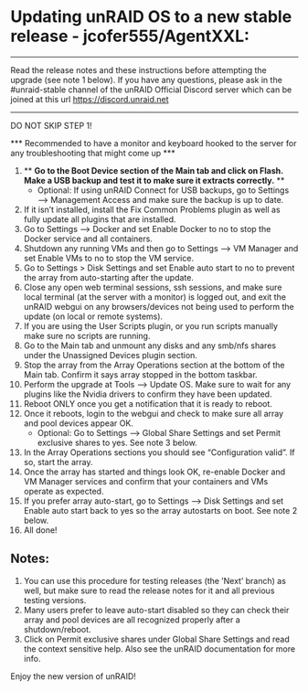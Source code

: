 # Updating unRAID OS to a new stable release - jcofer555/AgentXXL: 

****
Read the release notes and these instructions before attempting the upgrade (see note 1 below). If you have any questions, please ask in the 
#unraid-stable channel of the unRAID Official Discord server which can be joined at this url https://discord.unraid.net
****

DO NOT SKIP STEP 1!

*** Recommended to have a monitor and keyboard hooked to the server for any troubleshooting that might come up ***

1. ** **Go to the Boot Device section of the Main tab and click on Flash. Make a USB backup and test it to make sure it extracts correctly.** **
    - Optional: If using unRAID Connect for USB backups, go to Settings —> Management Access and make sure the backup is up to date.
3. If it isn’t installed, install the Fix Common Problems plugin as well as fully update all plugins that are installed.
4. Go to Settings —> Docker and set Enable Docker to no to stop the Docker service and all containers.
5. Shutdown any running VMs and then go to Settings —> VM Manager and set Enable VMs to no to stop the VM service.
6. Go to Settings > Disk Settings and set Enable auto start to no to prevent the array from auto-starting after the update.
7. Close any open web terminal sessions, ssh sessions, and make sure local terminal (at the server with a monitor) is logged out, and exit the unRAID 
webgui on any browsers/devices not being used to perform the update (on local or remote systems).
8. If you are using the User Scripts plugin, or you run scripts manually make sure no scripts are running.
9. Go to the Main tab and unmount any disks and any smb/nfs shares under the Unassigned Devices plugin section.
10. Stop the array from the Array Operations section at the bottom of the Main tab. Confirm it says array stopped in the bottom taskbar.
11. Perform the upgrade at Tools —> Update OS. Make sure to wait for any plugins like the Nvidia drivers to confirm they have been updated.
12. Reboot ONLY once you get a notification that it is ready to reboot.
13. Once it reboots, login to the webgui and check to make sure all array and pool devices appear OK.
    - Optional: Go to Settings —> Global Share Settings and set Permit exclusive shares to yes. See note 3 below.
14. In the Array Operations sections you should see “Configuration valid”. If so, start the array.
15. Once the array has started and things look OK, re-enable Docker and VM Manager services and confirm that your containers and VMs operate as 
expected.
16. If you prefer array auto-start, go to Settings —> Disk Settings and set Enable auto start back to yes so the array autostarts on boot. See note 2 
below.
17. All done!

## Notes:

1. You can use this procedure for testing releases (the ’Next’ branch) as well, but make sure to read the release notes for it and all previous testing
 versions.
2. Many users prefer to leave auto-start disabled so they can check their array and pool devices are all recognized properly after a shutdown/reboot.
3. Click on Permit exclusive shares under Global Share Settings and read the context sensitive help. Also see the unRAID documentation for more info.

Enjoy the new version of unRAID!
